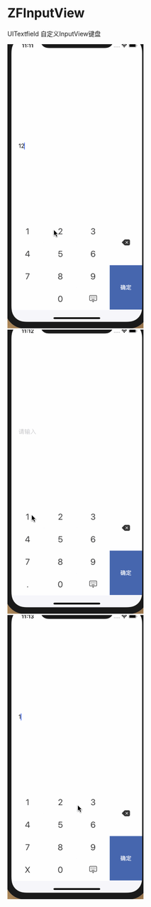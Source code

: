 # ZFInputView
UITextfield 自定义InputView键盘


![image](https://github.com/GG-beyond/ZFInputView/blob/master/NewApp/ZFInputView/xzf_input.gif )
![image](https://github.com/GG-beyond/ZFInputView/blob/master/NewApp/ZFInputView/xzf_input2.gif)
![image](https://github.com/GG-beyond/ZFInputView/blob/master/NewApp/ZFInputView/xzf_input3.gif )

